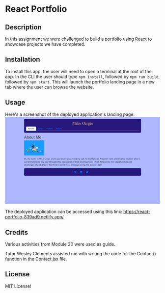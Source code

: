 # React Portfolio

## Description

In this assignment we were challenged to build a portfolio using React to showcase projects we have completed.

## Installation

To install this app, the user will need to open a terminal at the root of the app. In the CLI the user should type `npm install`, followed by `npm run build`, followed by `npm start`. This will launch the portfolio landing page in a new tab where the user can browse the website.

## Usage

Here's a screenshot of the deployed application's landing page:
![Portfolio Landing Page](<./public/portfolio.png>)

The deployed application can be accessed using this link:
https://react-portfolio-839ad9.netlify.app/


## Credits

Various activities from Module 20 were used as guide.

Tutor Wesley Clements assisted me with writing the code for the Contact() function in the Contact.jsx file.


## License

MIT License!